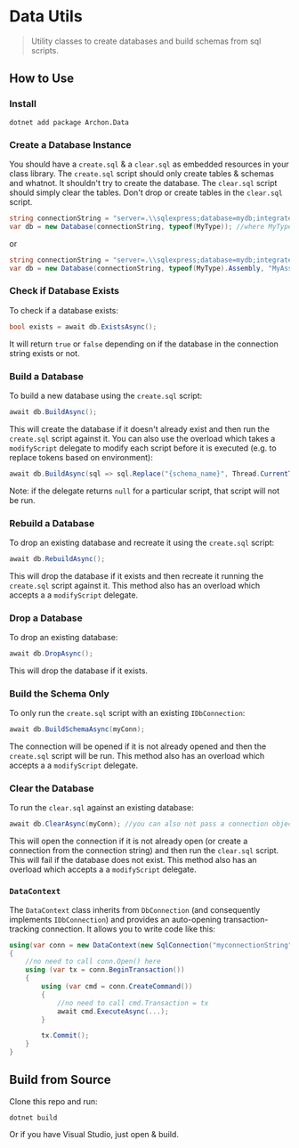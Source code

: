 # Data Utils

> Utility classes to create databases and build schemas from sql scripts.

## How to Use

### Install

```
dotnet add package Archon.Data
```

### Create a Database Instance

You should have a `create.sql` & a `clear.sql` as embedded resources in your class library. The `create.sql` script should only create tables & schemas and whatnot. It shouldn't try to create the database. The `clear.sql` script should simply clear the tables. Don't drop or create tables in the `clear.sql` script.

```cs
string connectionString = "server=.\\sqlexpress;database=mydb;integrated security=true;";
var db = new Database(connectionString, typeof(MyType)); //where MyType is in the same namespace as your create.sql & clear.sql
```

or

```cs
string connectionString = "server=.\\sqlexpress;database=mydb;integrated security=true;";
var db = new Database(connectionString, typeof(MyType).Assembly, "MyAssembly.Weird.Namespace.Folder1"); //specify what namespace the embedded create & clear sql scripts are in
```

### Check if Database Exists

To check if a database exists:

```cs
bool exists = await db.ExistsAsync();
```

It will return `true` or `false` depending on if the database in the connection string exists or not.

### Build a Database

To build a new database using the `create.sql` script:

```cs
await db.BuildAsync();
```

This will create the database if it doesn't already exist and then run the `create.sql` script against it. You can also use the overload which takes a `modifyScript` delegate to modify each script before it is executed (e.g. to replace tokens based on environment):

```cs
await db.BuildAsync(sql => sql.Replace("{schema_name}", Thread.CurrentThread.Name));
```

Note: if the delegate returns `null` for a particular script, that script will not be run.

### Rebuild a Database

To drop an existing database and recreate it using the `create.sql` script:

```cs
await db.RebuildAsync();
```

This will drop the database if it exists and then recreate it running the `create.sql` script against it. This method also has an overload which accepts a a `modifyScript` delegate.

### Drop a Database

To drop an existing database:

```cs
await db.DropAsync();
```

This will drop the database if it exists.


### Build the Schema Only

To only run the `create.sql` script with an existing `IDbConnection`:

```cs
await db.BuildSchemaAsync(myConn);
```

The connection will be opened if it is not already opened and then the `create.sql` script will be run. This method also has an overload which accepts a a `modifyScript` delegate.

### Clear the Database

To run the `clear.sql` against an existing database:

```cs
await db.ClearAsync(myConn); //you can also not pass a connection object to run against the original connection string
```

This will open the connection if it is not already open (or create a connection from the connection string) and then run the `clear.sql` script. This will fail if the database does not exist. This method also has an overload which accepts a a `modifyScript` delegate.

### `DataContext`

The `DataContext` class inherits from `DbConnection` (and consequently implements `IDbConnection`) and provides an auto-opening transaction-tracking connection. It allows you to write code like this:

```cs
using(var conn = new DataContext(new SqlConnection("myconnectionString")))
{
	//no need to call conn.Open() here
	using (var tx = conn.BeginTransaction())
	{
		using (var cmd = conn.CreateCommand())
		{
			//no need to call cmd.Transaction = tx
			await cmd.ExecuteAsync(...);
		}

		tx.Commit();
	}
}
```

## Build from Source

Clone this repo and run:

```
dotnet build
```

Or if you have Visual Studio, just open & build.